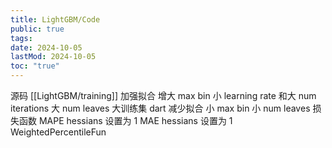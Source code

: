 ```yaml
---
title: LightGBM/Code
public: true
tags:
date: 2024-10-05
lastMod: 2024-10-05
toc: "true"
---
```


源码
[[LightGBM/training]]
加强拟合
增大 max bin
小 learning rate 和大 num iterations
大 num leaves
大训练集
dart
减少拟合
小 max bin
小 num leaves
损失函数
MAPE
hessians 设置为 1
MAE
hessians 设置为 1
WeightedPercentileFun
